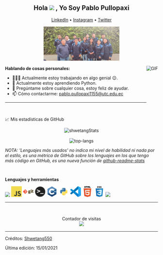<link rel="stylesheet" href="https://cdnjs.cloudflare.com/ajax/libs/font-awesome/5.15.4/css/all.min.css">

<h2 align="center">Hola <img src="https://media.giphy.com/media/hvRJCLFzcasrR4ia7z/giphy.gif" width="25px"> , Yo Soy Pablo Pullopaxi</h2>
<p align="center">
  <a href="https://www.linkedin.com/in/shwetang-3335b896/">LinkedIn</a> •
  <a href="https://www.instagram.com/shwetang_singh/">Instagram</a> •
  <a href="https://twitter.com/Shwetang550">Twitter</a>
</p>
<p align="center">
  <img src="https://github.com/Pabloutc/Pabloutc/blob/main/universidad.jpeg" alt="Pablo Pullopaxi" width="250rem" />
</p>

<img align="right" height="150rem" alt="GIF" src="https://media4.giphy.com/media/RbDKaczqWovIugyJmW/200w.webp?cid=ecf05e47yrznhyd4w1cnwbe3hlilpmls3c0mrsymhdzmzp5z&rid=200w.webp" />

**Hablando de cosas personales:**

- 👨🏽‍💻 Actualmente estoy trabajando en algo genial :wink:.
- 🌱 Actualmente estoy aprendiendo Python.
- 💬 Pregúntame sobre cualquier cosa, estoy feliz de ayudar.
- 📫 Cómo contactarme: pablo.pullopaxi1155@utc.edu.ec

***

 <br>

📈 Mis estadísticas de GitHub <br />
<p align="center">
  <img src="https://github-readme-stats.vercel.app/api?username=Shwetang550&theme=dark&show_icons=true" alt="shwetangStats" />  
  <br />
  <br />
  <img src="https://github-readme-stats.vercel.app/api/top-langs/?username=Shwetang550&layout=compact&theme=dark" alt="top-langs" />
</p>

*NOTA: 'Lenguajes más usados' no indica mi nivel de habilidad ni nada por el estilo, es una métrica de GitHub sobre los lenguajes en los que tengo más código en GitHub, es una nueva función de [github-readme-stats](https://github.com/anuraghazra/github-readme-stats)*

<br>

**Lenguajes y herramientas**

<code><img height="35rem" src="https://cdn4.iconfinder.com/data/icons/logos-3/600/React.js_logo-512.png" /></code>
<code><img height="35rem" src="https://raw.githubusercontent.com/github/explore/80688e429a7d4ef2fca1e82350fe8e3517d3494d/topics/javascript/javascript.png"></code>
<code><img height="35rem" src="https://raw.githubusercontent.com/github/explore/80688e429a7d4ef2fca1e82350fe8e3517d3494d/topics/git/git.png"></code>
<code><img height="35rem" src="https://raw.githubusercontent.com/github/explore/80688e429a7d4ef2fca1e82350fe8e3517d3494d/topics/terminal/terminal.png"></code>
<code><img height="35rem" src="https://raw.githubusercontent.com/github/explore/80688e429a7d4ef2fca1e82350fe8e3517d3494d/topics/cpp/cpp.png"></code>
<code><img height="35rem" src="https://raw.githubusercontent.com/github/explore/80688e429a7d4ef2fca1e82350fe8e3517d3494d/topics/python/python.png"></code>
<code><img alt="Visual Studio Code" height="35rem" src="https://raw.githubusercontent.com/github/explore/80688e429a7d4ef2fca1e82350fe8e3517d3494d/topics/visual-studio-code/visual-studio-code.png" /></code>
<code><img alt="HTML5" height="35rem" src="https://raw.githubusercontent.com/github/explore/80688e429a7d4ef2fca1e82350fe8e3517d3494d/topics/html/html.png" /></code>
<code><img alt="CSS3" height="35rem" src="https://raw.githubusercontent.com/github/explore/80688e429a7d4ef2fca1e82350fe8e3517d3494d/topics/css/css.png" /></code>
<code><img height="35rem" src="https://img.icons8.com/color/2x/bootstrap.png" /></code>

***

<br />

<p align="center"> 
  Contador de visitas<br>
  <img src="https://profile-counter.glitch.me/Shwetang550/count.svg" />
</p>

-----
Créditos: [Shwetang550](https://github.com/Shwetang550)

Última edición: 15/01/2021
